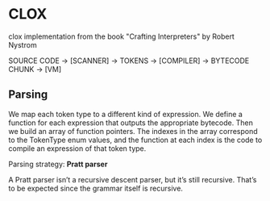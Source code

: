 # CLOX
clox implementation from the book "Crafting Interpreters" by Robert Nystrom

SOURCE CODE -> [SCANNER] -> TOKENS -> [COMPILER] -> BYTECODE CHUNK -> [VM]

## Parsing

We map each token type to a different kind of expression. We define a function
for each expression that outputs the appropriate bytecode. Then we build an
array of function pointers. The indexes in the array correspond to the
TokenType enum values, and the function at each index is the code to compile
an expression of that token type.

Parsing strategy: **Pratt parser**

A Pratt parser isn’t a recursive descent parser, but it’s still recursive.
That’s to be expected since the grammar itself is recursive. 